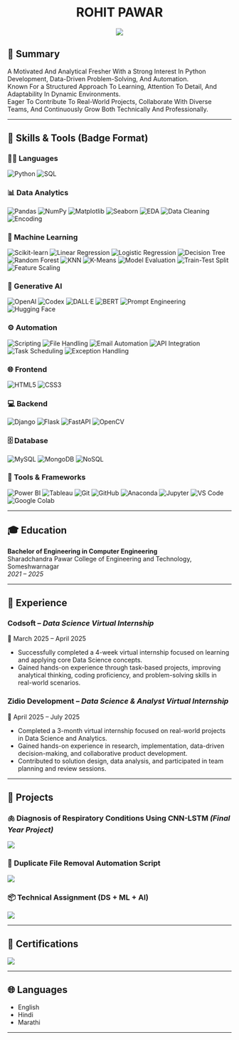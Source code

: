 <h1 align="center"><strong>ROHIT PAWAR</strong></h1>
<p align="center">
  <img src="https://readme-typing-svg.herokuapp.com?lines=Hello+👋,+I'm+Rohit+Pawar;Python+Developer;ML+and+AI+Learner;Welcome+to+my+GitHub!&center=true&width=500" />
</p>

## 📝 Summary

A Motivated And Analytical Fresher With a Strong Interest In Python Development, Data-Driven Problem-Solving, And Automation.  
Known For a Structured Approach To Learning, Attention To Detail, And Adaptability In Dynamic Environments.  
Eager To Contribute To Real-World Projects, Collaborate With Diverse Teams, And Continuously Grow Both Technically And Professionally.

---

## 🚀 Skills & Tools (Badge Format)

### 🧑‍💻 Languages
![Python](https://img.shields.io/badge/Python-3776AB?style=for-the-badge&logo=python&logoColor=white)
![SQL](https://img.shields.io/badge/SQL-025E8C?style=for-the-badge&logo=postgresql&logoColor=white)

### 📊 Data Analytics
![Pandas](https://img.shields.io/badge/Pandas-150458?style=for-the-badge&logo=pandas)
![NumPy](https://img.shields.io/badge/NumPy-013243?style=for-the-badge&logo=numpy)
![Matplotlib](https://img.shields.io/badge/Matplotlib-11557C?style=for-the-badge&logo=matplotlib)
![Seaborn](https://img.shields.io/badge/Seaborn-2D3F73?style=for-the-badge)
![EDA](https://img.shields.io/badge/EDA-Exploration-blue?style=for-the-badge)
![Data Cleaning](https://img.shields.io/badge/Data--Cleaning-Clean-blue?style=for-the-badge)
![Encoding](https://img.shields.io/badge/Encoding-Label/OneHot-blue?style=for-the-badge)

### 🤖 Machine Learning
![Scikit-learn](https://img.shields.io/badge/Scikit--Learn-F7931E?style=for-the-badge&logo=scikit-learn)
![Linear Regression](https://img.shields.io/badge/Linear%20Regression-blue?style=for-the-badge)
![Logistic Regression](https://img.shields.io/badge/Logistic%20Regression-green?style=for-the-badge)
![Decision Tree](https://img.shields.io/badge/Decision%20Tree-orange?style=for-the-badge)
![Random Forest](https://img.shields.io/badge/Random%20Forest-darkgreen?style=for-the-badge)
![KNN](https://img.shields.io/badge/KNN-purple?style=for-the-badge)
![K-Means](https://img.shields.io/badge/K--Means-yellow?style=for-the-badge)
![Model Evaluation](https://img.shields.io/badge/Model%20Evaluation-Metrics-blueviolet?style=for-the-badge)
![Train-Test Split](https://img.shields.io/badge/Train--Test%20Split-gray?style=for-the-badge)
![Feature Scaling](https://img.shields.io/badge/Feature%20Scaling-normalize-lightgrey?style=for-the-badge)

### 🧠 Generative AI
![OpenAI](https://img.shields.io/badge/OpenAI-GPT-4B0082?style=for-the-badge&logo=openai)
![Codex](https://img.shields.io/badge/Codex-AI-333?style=for-the-badge)
![DALL·E](https://img.shields.io/badge/DALL·E-ImageGen-green?style=for-the-badge)
![BERT](https://img.shields.io/badge/BERT-HuggingFace-orange?style=for-the-badge)
![Prompt Engineering](https://img.shields.io/badge/Prompt%20Engineering-LLM-blue?style=for-the-badge)
![Hugging Face](https://img.shields.io/badge/Hugging%20Face-Transformers-ffcc00?style=for-the-badge&logo=huggingface)

### ⚙️ Automation
![Scripting](https://img.shields.io/badge/Python%20Scripting-Automation-3776AB?style=for-the-badge&logo=python)
![File Handling](https://img.shields.io/badge/File%20Handling-Filesystem-yellow?style=for-the-badge)
![Email Automation](https://img.shields.io/badge/Email%20Automation-smtplib-0072C6?style=for-the-badge)
![API Integration](https://img.shields.io/badge/API%20Integration-REST-0A9396?style=for-the-badge)
![Task Scheduling](https://img.shields.io/badge/Cron-Scheduler-ff69b4?style=for-the-badge)
![Exception Handling](https://img.shields.io/badge/Error%20Handling-Try_Catch-orange?style=for-the-badge)

### 🌐 Frontend
![HTML5](https://img.shields.io/badge/HTML5-E34F26?style=for-the-badge&logo=html5&logoColor=white)
![CSS3](https://img.shields.io/badge/CSS3-1572B6?style=for-the-badge&logo=css3&logoColor=white)

### 💻 Backend
![Django](https://img.shields.io/badge/Django-092E20?style=for-the-badge&logo=django)
![Flask](https://img.shields.io/badge/Flask-000000?style=for-the-badge&logo=flask)
![FastAPI](https://img.shields.io/badge/FastAPI-009688?style=for-the-badge&logo=fastapi)
![OpenCV](https://img.shields.io/badge/OpenCV-5C3EE8?style=for-the-badge&logo=opencv)

### 🗄️ Database
![MySQL](https://img.shields.io/badge/MySQL-005C84?style=for-the-badge&logo=mysql&logoColor=white)
![MongoDB](https://img.shields.io/badge/MongoDB-4EA94B?style=for-the-badge&logo=mongodb)
![NoSQL](https://img.shields.io/badge/NoSQL-Database-9E9E9E?style=for-the-badge)

### 🧰 Tools & Frameworks
![Power BI](https://img.shields.io/badge/Power%20BI-F2C811?style=for-the-badge&logo=powerbi&logoColor=black)
![Tableau](https://img.shields.io/badge/Tableau-E97627?style=for-the-badge&logo=tableau)
![Git](https://img.shields.io/badge/Git-F05032?style=for-the-badge&logo=git)
![GitHub](https://img.shields.io/badge/GitHub-181717?style=for-the-badge&logo=github)
![Anaconda](https://img.shields.io/badge/Anaconda-42B029?style=for-the-badge&logo=anaconda)
![Jupyter](https://img.shields.io/badge/Jupyter-F37626?style=for-the-badge&logo=jupyter)
![VS Code](https://img.shields.io/badge/VS%20Code-007ACC?style=for-the-badge&logo=visual-studio-code)
![Google Colab](https://img.shields.io/badge/Google%20Colab-F9AB00?style=for-the-badge&logo=googlecolab)

---

## 🎓 Education

**Bachelor of Engineering in Computer Engineering**  
Sharadchandra Pawar College of Engineering and Technology, Someshwarnagar  
*2021 – 2025*

---

## 💼 Experience

### Codsoft – *Data Science Virtual Internship*  
📅 March 2025 – April 2025  
- Successfully completed a 4-week virtual internship focused on learning and applying core Data Science concepts.  
- Gained hands-on experience through task-based projects, improving analytical thinking, coding proficiency, and problem-solving skills in real-world scenarios.

### Zidio Development – *Data Science & Analyst Virtual Internship*  
📅 April 2025 – July 2025  
- Completed a 3-month virtual internship focused on real-world projects in Data Science and Analytics.  
- Gained hands-on experience in research, implementation, data-driven decision-making, and collaborative product development.  
- Contributed to solution design, data analysis, and participated in team planning and review sessions.

---

## 🚀 Projects

### 🫁 Diagnosis of Respiratory Conditions Using CNN-LSTM *(Final Year Project)*  
<a href="https://github.com/rohitbpawar25/BE_Project_2025">
  <img src="https://img.shields.io/badge/View_Project-blue?style=for-the-badge&logo=github" />
</a>  

### 🧹 Duplicate File Removal Automation Script  
<a href="#">
  <img src="https://img.shields.io/badge/View_Script-blue?style=for-the-badge&logo=python" />
</a>  

### 📦 Technical Assignment (DS + ML + AI)  
<a href="https://github.com/rohitbpawar25/Marvellous-Python-Assignments/tree/2f1e97fcde951ae1dba8abcccc62e3c9b89209d0/Assignment_22">
  <img src="https://img.shields.io/badge/View_Assignment-blue?style=for-the-badge&logo=jupyter" />
</a>  

---

## 🏅 Certifications

<a href="https://github.com/rohitbpawar25/Certifications">
  <img src="https://img.shields.io/badge/View_Certifications-blue?style=for-the-badge&logo=openbadges" />
</a>  

---

## 🌐 Languages

- English  
- Hindi  
- Marathi

---
